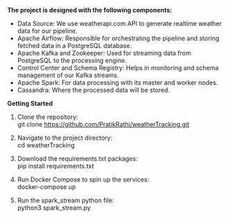 **The project is designed with the following components:**

* Data Source: We use weatherapi.com API to generate realtime weather data for our pipeline. <br />
* Apache Airflow: Responsible for orchestrating the pipeline and storing fetched data in a PostgreSQL database. <br />
* Apache Kafka and Zookeeper: Used for streaming data from PostgreSQL to the processing engine. <br />
* Control Center and Schema Registry: Helps in monitoring and schema management of our Kafka streams. <br />
* Apache Spark: For data processing with its master and worker nodes. <br />
* Cassandra: Where the processed data will be stored.

**Getting Started**
1) Clone the repository: <br />
git clone https://github.com/PratikRathi/weatherTracking.git

2) Navigate to the project directory: <br />
cd weatherTracking

3) Download the requirements.txt packages: <br />
pip install requirements.txt

4) Run Docker Compose to spin up the services: <br />
docker-compose up

5) Run the spark_stream python file: <br />
python3 spark_stream.py



